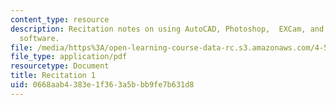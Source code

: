 ```yaml
---
content_type: resource
description: Recitation notes on using AutoCAD, Photoshop,  EXCam, and Techno CNC
  software.
file: /media/https%3A/open-learning-course-data-rc.s3.amazonaws.com/4-510-digital-design-fabrication-fall-2008/0668aab4383e1f363a5bbb9fe7b631d8_rec1.pdf
file_type: application/pdf
resourcetype: Document
title: Recitation 1
uid: 0668aab4-383e-1f36-3a5b-bb9fe7b631d8
---
```

